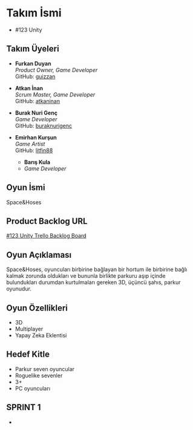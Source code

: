 # Takım İsmi
- #123 Unity
## Takım Üyeleri

- **Furkan Duyan**  
  *Product Owner, Game Developer*  
  GitHub: [guizzan](https://github.com/guizzan)

- **Atkan İnan**  
  *Scrum Master, Game Developer*  
  GitHub: [atkaninan](https://github.com/atkaninan)

- **Burak Nuri Genç**  
  *Game Developer*  
  GitHub: [buraknurigenc](https://github.com/buraknurigenc)

- **Emirhan Kurşun**  
  *Game Artist*  
  GitHub: [litfin88](https://github.com/litfin88)

  - **Barış Kula**
  - *Game Developer*

## Oyun İsmi 
Space&Hoses

## Product Backlog URL
[#123 Unity Trello Backlog Board](https://trello.com/b/LK4n7Q4B)

## Oyun Açıklaması
Space&Hoses, oyuncuları birbirine bağlayan bir hortum ile birbirine bağlı kalmak zorunda oldukları ve bununla birlikte parkuru aşıp içinde bulundukları durumdan kurtulmaları gereken 3D, üçüncü şahıs, parkur oyunudur.


## Oyun Özellikleri
- 3D
- Multiplayer
- Yapay Zeka Eklentisi

## Hedef Kitle
- Parkur seven oyuncular
- Roguelike sevenler
- 3+
- PC oyuncuları

## **SPRINT 1**
-

